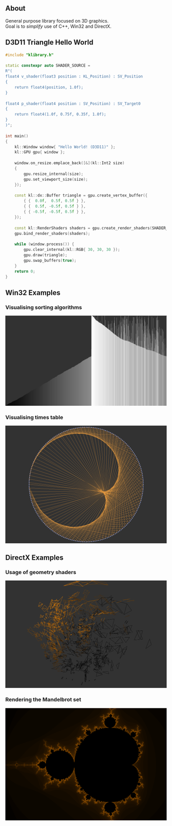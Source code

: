 ## About
General purpose library focused on 3D graphics.  
Goal is to *simplify* use of C++, Win32 and DirectX.  

## D3D11 Triangle Hello World
```cpp
#include "klibrary.h"

static constexpr auto SHADER_SOURCE =
R"(
float4 v_shader(float3 position : KL_Position) : SV_Position
{
    return float4(position, 1.0f);
}

float4 p_shader(float4 position : SV_Position) : SV_Target0
{
    return float4(1.0f, 0.75f, 0.35f, 1.0f);
}
)";

int main()
{
    kl::Window window{ "Hello World! (D3D11)" };
    kl::GPU gpu{ window };

    window.on_resize.emplace_back([&](kl::Int2 size)
    {
        gpu.resize_internal(size);
        gpu.set_viewport_size(size);
    });

    const kl::dx::Buffer triangle = gpu.create_vertex_buffer({
        { {  0.0f,  0.5f, 0.5f } },
        { {  0.5f, -0.5f, 0.5f } },
        { { -0.5f, -0.5f, 0.5f } },
    });
    
    const kl::RenderShaders shaders = gpu.create_render_shaders(SHADER_SOURCE);
    gpu.bind_render_shaders(shaders);

    while (window.process()) {
        gpu.clear_internal(kl::RGB{ 30, 30, 30 });
        gpu.draw(triangle);
        gpu.swap_buffers(true);
    }
    return 0;
}
```

## Win32 Examples
### Visualising sorting algorithms  
![](examples/screens/visual_sort.png)

### Visualising times table  
![](examples/screens/times_table.png)

## DirectX Examples
### Usage of geometry shaders  
![](examples/screens/geometry_shaders.png)

### Rendering the Mandelbrot set  
![](examples/screens/mandelbrot.png)
